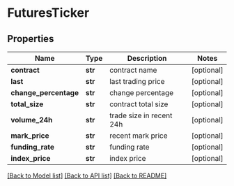 # FuturesTicker

## Properties
Name | Type | Description | Notes
------------ | ------------- | ------------- | -------------
**contract** | **str** | contract name | [optional] 
**last** | **str** | last trading price | [optional] 
**change_percentage** | **str** | change percentage | [optional] 
**total_size** | **str** | contract total size | [optional] 
**volume_24h** | **str** | trade size in recent 24h | [optional] 
**mark_price** | **str** | recent mark price | [optional] 
**funding_rate** | **str** | funding rate | [optional] 
**index_price** | **str** | index price | [optional] 

[[Back to Model list]](../README.md#documentation-for-models) [[Back to API list]](../README.md#documentation-for-api-endpoints) [[Back to README]](../README.md)


